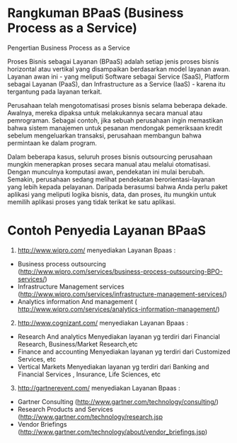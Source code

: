 # Rangkuman  BPaaS (Business Process as a Service)

Pengertian Business Process as a Service

Proses Bisnis sebagai Layanan (BPaaS) adalah setiap jenis proses bisnis horizontal atau vertikal yang disampaikan berdasarkan model layanan awan. Layanan awan ini - yang meliputi Software sebagai Service (SaaS), Platform sebagai Layanan (PaaS), dan Infrastructure as a Service (IaaS) - karena itu tergantung pada layanan terkait.

Perusahaan telah mengotomatisasi proses bisnis selama beberapa dekade. Awalnya, mereka dipaksa untuk melakukannya secara manual atau pemrograman. Sebagai contoh, jika sebuah perusahaan ingin memastikan bahwa sistem manajemen untuk pesanan mendongak pemeriksaan kredit sebelum mengeluarkan transaksi, perusahaan membangun bahwa permintaan ke dalam program.

Dalam beberapa kasus, seluruh proses bisnis outsourcing perusahaan mungkin menerapkan proses secara manual atau melalui otomatisasi. Dengan munculnya komputasi awan, pendekatan ini mulai berubah. Semakin, perusahaan sedang melihat pendekatan berorientasi-layanan yang lebih kepada pelayanan. Daripada berasumsi bahwa Anda perlu paket aplikasi yang meliputi logika bisnis, data, dan proses, itu mungkin untuk memilih aplikasi proses yang tidak terikat ke satu aplikasi.

# Contoh Penyedia Layanan BPaaS

1. http://www.wipro.com/
menyediakan Layanan Bpaas :
- Business process outsourcing (http://www.wipro.com/services/business-process-outsourcing-BPO-services/)
- Infrastructure Management services (http://www.wipro.com/services/infrastructure-management-services/)
- Analytics information And management ( http://www.wipro.com/services/analytics-information-management/)


2. http://www.cognizant.com/
menyediakan Layanan Bpaas :
- Research And analytics
 Menyediakan layanan yg terdiri dari  Financial Research, Business/Market Research,etc
- Finance and accounting
 Menyediakan layanan yg terdiri dari Customized Services, etc
- Vertical Markets
  Menyediakan layanan yg terdiri dari Banking and Financial Services , Insurance, Life Sciences, etc


3. http://gartnerevent.com/
menyediakan Layanan Bpaas :
-  Gartner Consulting (http://www.gartner.com/technology/consulting/)
-  Research Products and Services (http://www.gartner.com/technology/research.jsp
-  Vendor Briefings (http://www.gartner.com/technology/about/vendor_briefings.jsp)
